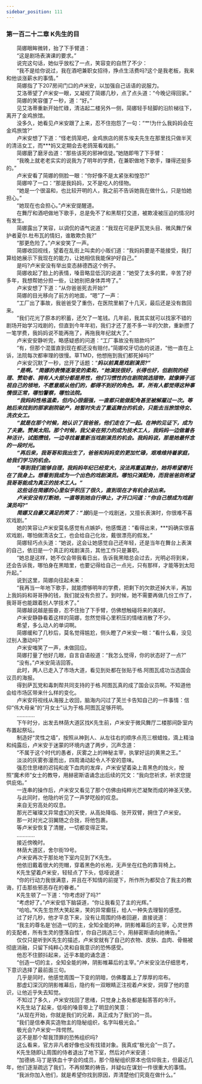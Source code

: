 ```yaml
---
sidebar_position: 111
---
```

### 第一百二十二章 K先生的目  


　　简娜眼眸微转，抬了下手臂道：  
　　“这是剧场表演课的要求。”  
　　说完这句话，她似乎放松了一点，笑容变的自然了不少：  
　　“我不是给你说过，我在酒吧兼职女招待，挣点生活费吗?这个是我老板，我来和他谈涨薪水的事情。”  
　　简娜指了下207房间门口的卢米安，以加强自己话语的说服力。  
　　艾洛蒂望了卢米安一眼，又凝视了简娜几秒，点了点头道：“今晚记得回家。”  
　　简娜的笑容僵了一秒，道：“好。”  
　　见艾洛蒂重新开始忙碌，清洁起二楼另外一侧，简娜轻手轻脚的沿阶梯往下，离开了金鸡旅馆。  
　　没多久，她看见卢米安跟了上来，忍不住抱怨了一句：“艹!为什么我妈妈会在金鸡旅馆?”  
　　卢米安想了下道：“怪老鸽笼吧，金鸡旅店的房东埃夫先生在那里找只做半天的清洁女工，而***妈又定期会去老鸽笼看戏剧。”  
　　简娜磨了磨牙齿道：“那些该死的邪神信徒。”她随即甩了下手臂：  
　　“我晚上就老老实实的说我为了明年的学费，在兼职做地下歌手，赚得还挺多的。”  
　　卢米安看了简娜的侧脸一眼：“你好像不是太紧张和惶恐?”  
　　简娜啐了一口：“那是我妈妈，又不是吃人的怪物。  
　　“她是一个很温和，也比较开明的人，我之前不告诉她我在做什么，只是怕她担心。”  
　　“她现在也会担心。”卢米安提醒道。  
　　在舞厅和酒吧做地下歌手，总是免不了和黑帮打交道，被欺凌被压迫的情况时有发生。  
　　简娜露出了笑容，以调侃的语气说道：“我现在可是萨瓦党头目、微风舞厅保护者夏尔.杜布瓦的情妇，谁敢欺负我?”  
　　“那更危险了。”卢米安笑了一声。  
　　简娜收回视线，望着在乱街上叫卖的小贩们道：“我妈妈要是不能接受，我打算给她展示下我现在的能力，让她相信我能保护好自己。”  
　　是吗?卢米安没有举出变态赫德西这个例子。  
　　简娜收起了脸上的表情，嗓音略显低沉的说道：“她受了太多的累，辛苦了好多年，我想帮她分担一些，让她别把身体弄垮了。”  
　　卢米安想了下道：“从你爸爸死去开始?”  
　　简娜的目光移向了前方的地面，“嗯”了一声：  
　　“工厂出了事故，我爸爸受了重伤，在医院里躺了十几天，最后还是没有救回来。  
　　“我们花光了原本的积蓄，还欠了一笔钱。几年前，我其实就可以找家不错的剧场开始学习戏剧的，但直到今年年初，我们才还了差不多一半的欠款，重新攒了一笔学费，我妈妈说不能再拖了，再拖我年纪就大了。”  
　　卢米安安静听完，略感疑惑的问道：“工厂事故没有赔款吗?”  
　　“有，但那个混蛋直到现在都还没有赔付。”简娜咬牙切齿的说道，“他一直在上诉，法院每次都审理的很慢。草TMD，他想拖到我们都死掉吗?”  
　　卢米安沉默了一秒，岔开了话题：“***妈以前真是戏剧演员?”  
　　“是啊。”简娜的表情逐渐变的柔和，“她演技很好，长得也好，但剧院的经理、赞助者、拥有人大部分都是男性，他们习惯性的在剧院挑选猎物，就像狮子巡视自己的领地，不愿意顺从他们的，都得不到好的角色。草，所有人都觉得这种事情很正常，哪怕警察，哪怕法院。  
　　“我妈妈性格温柔，但内心很倔强，一直都只能做配角甚至被解雇过一次。等她后来找到的那家剧院破产，她暂时失去了重返舞台的机会，只能去当旅馆侍女、洗衣女工。  
　　“就是在那个时候，她认识了我爸爸，他们走在了一起。在神的见证下，成为了夫妻。赞美太阳。那个时候，我父亲在努力的成为技术工人，我妈妈一边做着各种活计，试图攒钱，一边寻找着重新当戏剧演员的机会。我妈妈说，那是她最怀念的一段时光。  
　　“再后来，我哥哥和我出生了，爸爸和妈妈变的更加忙碌，艰难维持着家庭，给我们学习的机会。  
　　“等到我们能够自理，我妈妈年纪已经变大，没法再重返舞台，她将希望寄托在了我身上。想看到我成为一个出色的戏剧演员。哪怕只演配角，而我爸爸则希望我哥哥能成为真正的技术工人。”  
　　这些话在简娜的心里似乎积压了很久，直到现在才有机会说出来。  
　　卢米安没有打断她，一直等到她自行停止，才开口问道：“你自己想成为戏剧演员吗?”  
　　简娜又自豪又满足的笑了：“当***妈是一个戏剧迷，又擅长表演时，你很难不喜欢戏剧。”  
　　她的笑容让卢米安莫名感觉有点嫉妒，他感慨道：“看得出来，***妈确实很喜欢戏剧，哪怕做清洁女工，也会给自己化妆，戴很漂亮的假发。”  
　　简娜轻巧点头道：“她说，这会让她感觉自己还年轻，还是当年在舞台上表演的自己，依旧是一个真正的戏剧演员，其他工作只是兼职。  
　　“她总是这样，她不仅会带我看日出，告诉我黑暗总会过去，光明必将到来，还会告诉我，哪怕身在黑暗里，也要记得给自己一点光，只有那样，才能等到太阳升起。”  
　　说到这里，简娜向往起未来：  
　　“我再当一年地下歌手，就能攒够明年的学费，把剩下的欠款还掉大半，再加上我妈妈和哥哥挣的钱，我们就没有负担了。到时候，她不需要再做几份工作了，我哥哥也能跟着别人学技术了。”  
　　简娜越说越是振奋，忍不住抬了下手臂，仿佛想触碰将来的美好。  
　　卢米安静静看着这样的简娜，忽然觉得心里积压的情绪消散了不少。  
　　希望，多么动人的单词啊。  
　　简娜缓和了几秒后，莫名觉得尴尬，侧头瞪了卢米安一眼：“看什么看，没见过别人激动吗?”  
　　卢米安嗤笑了一声，未做回应。  
　　简娜打量了他好几眼，自言自语般道：“我怎么觉得，你的状态好了一点?”  
　　“没有。”卢米安简洁回答。  
　　此时，两人已走入了市场大道，看见到处都在张贴于格.阿图瓦成功当选国会议员的海报。  
　　得到萨瓦党和毒刺帮共同支持的于格.阿图瓦真的成了国会议员啊。不知道他会给市场区带来什么样的变化。  
　　卢米安将视线从海报上收回，脑海内闪过了芙兰卡告知自己的一件事情：信仰“伟大母亲”的“月女士”认为于格.阿图瓦足够开明。  
　　…………  
　　下午时分，出发去林荫大道区找K先生前，卢米安于微风舞厅二楼那间卧室内布置起祭坛。  
　　制造好“灵性之墙”，按照从神到人、从左往右的顺序点亮三根蜡烛，滴上精油和纯露后，卢米安于迷蒙的环境内退了两步，沉声念道：  
　　“不属于这个时代的愚者，灰雾之上的神秘主宰，执掌好运的黄黑之王。”  
　　淡淡的灰雾弥漫而出，四周涌动起令人不安的意味。  
　　强忍住思绪的迟钝和皮下血肉的发痒，卢米安望着染上青黑色的烛火，按照“魔术师”女士的教导，用赫密斯语诵念出后续的咒文：“我向您祈求，祈求您提供庇佑。”  
　　一连串的操作后，卢米安又看见了那个仿佛由纯粹光芒凝聚而成的神圣天使。  
　　与此同时，他隐约听见了一声梦呓般的叹息。  
　　来自无穷高处的叹息。  
　　那光芒璀璨又异常虚幻的天使，从高处降临、张开双臂，拥住了卢米安。  
　　那一对对光之羽翼随之合拢，将他包裹。  
　　等卢米安恢复了清醒，一切都变得正常。  
　　…………  
　　接近傍晚时。  
　　林荫大道区，舍尔街19号。  
　　卢米安再次于那处地下室内见到了K先生。  
　　他依旧戴着很大的兜帽，穿着黑色的长袍，无声坐在红色的靠背椅上。  
　　K先生望着卢米安，轻轻点了下头，低哑说道：  
　　“你的行动力我很满意，并且在不知情的前提下，所作所为都契合了我主的教诲，打击那些邪恶存在的眷者。”  
　　K先生顿了一下道：“你考虑好了吗?”  
　　“考虑好了。”卢米安低下脑袋道，“你让我看见了主的光辉。”  
　　“哈哈。”K先生忽然大笑起来，笑的异常癫狂，给人一种失去理智的感觉。  
　　过了好几秒，他才平息下来，没有让周围的侍者回避，直接说道：  
　　“我主的尊名是‘创造一切的主，全知全能的神，阴影帷幕后的主宰，心灵世界的支配者，所有生灵的堕落自性’，你自己挑选三个，用赫密斯语向祂祷告。”  
　　仅仅只是听到K先生的描述，卢米安就有了自己的衣物、皮肤、血肉、骨骼被彻底消融，只留下纯粹心灵和自我意识的恐怖感受。  
　　他忍不住颤抖起来，近乎本能的诵念道：  
　　“创造一切的主，全知全能的神，阴影帷幕后的主宰。”卢米安没法仔细思考，下意识选择了最前面三句。  
　　几乎是同时，他感觉周围一下变的阴暗，仿佛覆盖上了厚厚的帘布。  
　　那虚幻深沉的阴影帷幕后，隐约有一双眼睛正注视着卢米安，洞穿了他的意识，让他近乎失去知觉。  
　　不知过了多久，卢米安找回了思绪，只觉身上各处都是黏答答的冷汗。  
　　K先生站了起来，低哑的嗓音带上了明显的笑意：  
　　“从现在开始，你就是我们的兄弟，真正成为了我们的一员。  
　　“我们是信奉真实造物主的隐秘组织，名字叫极光会。”  
　　极光会?卢米安一阵愕然。  
　　这不是那个帮我顶罪的恐怖组织吗?  
　　这么看来，官方非凡者好像也没有找错对象。我真成“极光会”一员了。  
　　K先生随即让周围的侍者退出了地下室，然后对卢米安道：  
　　“加德纳.马丁是铁血十字会的成员，那个隐秘组织原本也信仰我主，但最近几年，他们逐渐疏远了我们，不再频繁的祷告，并疑似在谋划一件很重大的事情。  
　　“我派你加入他们，就是希望你找到原因，弄清楚他们究竟在做什么。”  
